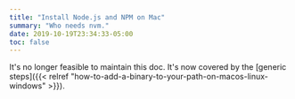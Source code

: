 ```yaml
---
title: "Install Node.js and NPM on Mac"
summary: "Who needs nvm."
date: 2019-10-19T23:34:33-05:00
toc: false
---
```


It's no longer feasible to maintain this doc. It's now covered by the [generic steps]({{< relref "how-to-add-a-binary-to-your-path-on-macos-linux-windows" >}}).
